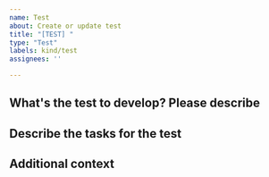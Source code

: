 ```yaml
---
name: Test
about: Create or update test
title: "[TEST] "
type: "Test"
labels: kind/test
assignees: ''

---
```


## What's the test to develop? Please describe

<!--A clear and concise description of what test you want to develop.-->

## Describe the tasks for the test

<!--
Please use a task list for items on a separate line with a clickable checkbox https://docs.github.com/en/issues/tracking-your-work-with-issues/about-task-lists

- [ ] `item 1`
-->

## Additional context

<!--Add any other context or screenshots about the test request here.-->
